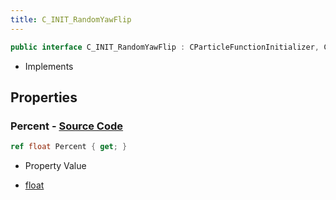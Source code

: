 ```yaml
---
title: C_INIT_RandomYawFlip
---
```


```csharp
public interface C_INIT_RandomYawFlip : CParticleFunctionInitializer, CParticleFunction, ISchemaClass<CParticleFunction>, ISchemaClass<CParticleFunctionInitializer>, ISchemaClass<C_INIT_RandomYawFlip>, ISchemaField, ISchemaClass, INativeHandle
```

- Implements

## Properties

### **Percent** - [Source Code](https://github.com/swiftly-solution/swiftlys2/blob/main/managed/src/SwiftlyS2.Generated/Schemas/Interfaces/C_INIT_RandomYawFlip.cs#L16)

```csharp
ref float Percent { get; }
```

- Property Value

- [float](https://learn.microsoft.com/dotnet/api/system.single)

